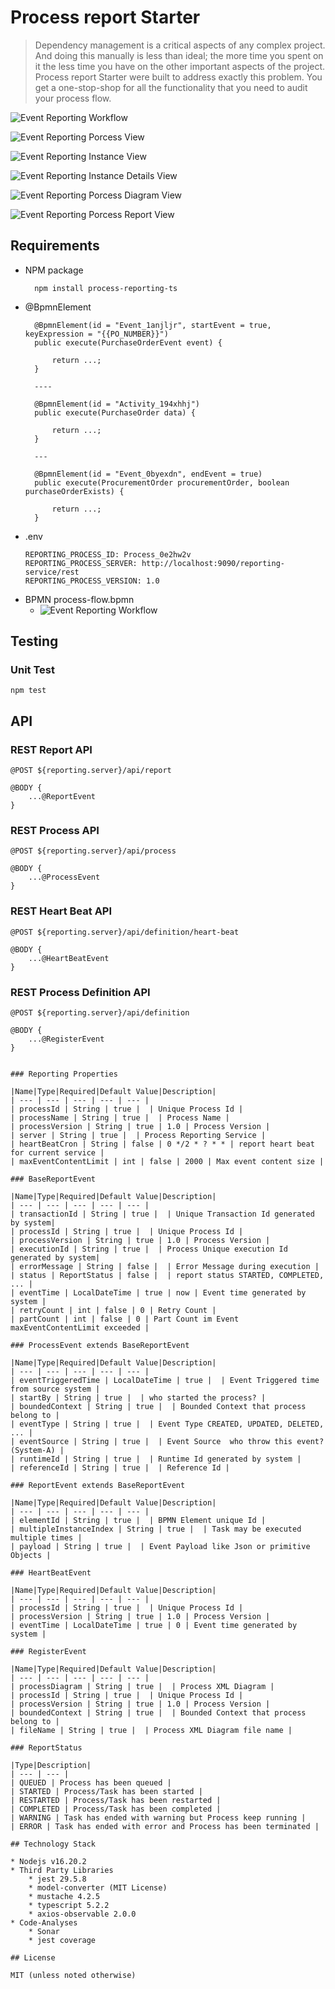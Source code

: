 # Process report Starter

> Dependency management is a critical aspects of any complex project. And doing this manually is less than ideal; the more time you spent on it the less time you have on the other important aspects of the project.
> Process report Starter were built to address exactly this problem. You get a one-stop-shop for all the functionality that you need to audit your process flow.

![Event Reporting Workflow](Resources/reporting-service-building-block.png)

![Event Reporting Porcess View](Resources/reporting-01.png)

![Event Reporting Instance View](Resources/reporting-02.png)

![Event Reporting Instance Details View](Resources/reporting-03.png)

![Event Reporting Porcess Diagram View](Resources/reporting-04.png)

![Event Reporting Porcess Report View](Resources/reporting-05.png)

## Requirements

* NPM package
  ```
    npm install process-reporting-ts
  ```
* @BpmnElement
  ```
    @BpmnElement(id = "Event_1anjljr", startEvent = true, keyExpression = "{{PO_NUMBER}}")
    public execute(PurchaseOrderEvent event) {

        return ...;
    }

    ----

    @BpmnElement(id = "Activity_194xhhj")
    public execute(PurchaseOrder data) {

        return ...;
    }

    ---

    @BpmnElement(id = "Event_0byexdn", endEvent = true)
    public execute(ProcurementOrder procurementOrder, boolean purchaseOrderExists) {

        return ...;
    }
  ```
* .env
  ```
  REPORTING_PROCESS_ID: Process_0e2hw2v
  REPORTING_PROCESS_SERVER: http://localhost:9090/reporting-service/rest
  REPORTING_PROCESS_VERSION: 1.0
  ```
* BPMN process-flow.bpmn
    * ![Event Reporting Workflow](Resources/process-flow-diagram.png)

## Testing

### Unit Test

```npm test```

## API

### REST Report API

```
@POST ${reporting.server}/api/report

@BODY {
    ...@ReportEvent
}
```

### REST Process API

```
@POST ${reporting.server}/api/process

@BODY {
    ...@ProcessEvent
}
```

### REST Heart Beat API

```
@POST ${reporting.server}/api/definition/heart-beat

@BODY {
    ...@HeartBeatEvent
}
```

### REST Process Definition API

```
@POST ${reporting.server}/api/definition

@BODY {
    ...@RegisterEvent
}
```

```

### Reporting Properties

|Name|Type|Required|Default Value|Description|
| --- | --- | --- | --- | --- |
| processId | String | true |  | Unique Process Id |
| processName | String | true |  | Process Name |
| processVersion | String | true | 1.0 | Process Version |
| server | String | true |  | Process Reporting Service |
| heartBeatCron | String | false | 0 */2 * ? * * | report heart beat for current service |
| maxEventContentLimit | int | false | 2000 | Max event content size |

### BaseReportEvent

|Name|Type|Required|Default Value|Description|
| --- | --- | --- | --- | --- |
| transactionId | String | true |  | Unique Transaction Id generated by system|
| processId | String | true |  | Unique Process Id |
| processVersion | String | true | 1.0 | Process Version |
| executionId | String | true |  | Process Unique execution Id generated by system|
| errorMessage | String | false |  | Error Message during execution |
| status | ReportStatus | false |  | report status STARTED, COMPLETED, ... |
| eventTime | LocalDateTime | true | now | Event time generated by system |
| retryCount | int | false | 0 | Retry Count |
| partCount | int | false | 0 | Part Count im Event maxEventContentLimit exceeded |

### ProcessEvent extends BaseReportEvent

|Name|Type|Required|Default Value|Description|
| --- | --- | --- | --- | --- |
| eventTriggeredTime | LocalDateTime | true |  | Event Triggered time from source system |
| startBy | String | true |  | who started the process? |
| boundedContext | String | true |  | Bounded Context that process belong to |
| eventType | String | true |  | Event Type CREATED, UPDATED, DELETED, ... |
| eventSource | String | true |  | Event Source  who throw this event? (System-A) |
| runtimeId | String | true |  | Runtime Id generated by system |
| referenceId | String | true |  | Reference Id |

### ReportEvent extends BaseReportEvent

|Name|Type|Required|Default Value|Description|
| --- | --- | --- | --- | --- |
| elementId | String | true |  | BPMN Element unique Id |
| multipleInstanceIndex | String | true |  | Task may be executed multiple times |
| payload | String | true |  | Event Payload like Json or primitive Objects |

### HeartBeatEvent

|Name|Type|Required|Default Value|Description|
| --- | --- | --- | --- | --- |
| processId | String | true |  | Unique Process Id |
| processVersion | String | true | 1.0 | Process Version |
| eventTime | LocalDateTime | true | 0 | Event time generated by system |

### RegisterEvent

|Name|Type|Required|Default Value|Description|
| --- | --- | --- | --- | --- |
| processDiagram | String | true |  | Process XML Diagram |
| processId | String | true |  | Unique Process Id |
| processVersion | String | true | 1.0 | Process Version |
| boundedContext | String | true |  | Bounded Context that process belong to |
| fileName | String | true |  | Process XML Diagram file name |

### ReportStatus

|Type|Description|
| --- | --- |
| QUEUED | Process has been queued |
| STARTED | Process/Task has been started |
| RESTARTED | Process/Task has been restarted |
| COMPLETED | Process/Task has been completed |
| WARNING | Task has ended with warning but Process keep running |
| ERROR | Task has ended with error and Process has been terminated |

## Technology Stack

* Nodejs v16.20.2
* Third Party Libraries
    * jest 29.5.8
    * model-converter (MIT License)
    * mustache 4.2.5
    * typescript 5.2.2
    * axios-observable 2.0.0
* Code-Analyses
    * Sonar
    * jest coverage

## License

MIT (unless noted otherwise)